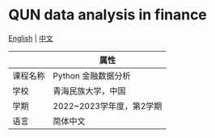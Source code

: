 # QUN data analysis in finance

[English](README.md) | [中文](README-cn.md)

|          | 属性                     |
| -------- | ------------------------ |
| 课程名称 | Python 金融数据分析      |
| 学校     | 青海民族大学，中国       |
| 学期     | 2022~2023学年度，第2学期 |
| 语言     | 简体中文                 |